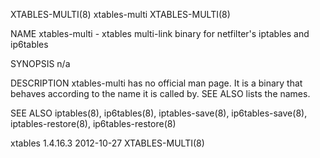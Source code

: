 XTABLES-MULTI(8)                                                                             xtables-multi                                                                            XTABLES-MULTI(8)

NAME
       xtables-multi - xtables multi-link binary for netfilter's iptables and ip6tables

SYNOPSIS
        n/a

DESCRIPTION
       xtables-multi has no official man page. It is a binary that behaves according to the name it is called by. SEE ALSO lists the names.

SEE ALSO
       iptables(8), ip6tables(8), iptables-save(8), ip6tables-save(8), iptables-restore(8), ip6tables-restore(8)

xtables 1.4.16.3                                                                              2012-10-27                                                                              XTABLES-MULTI(8)
